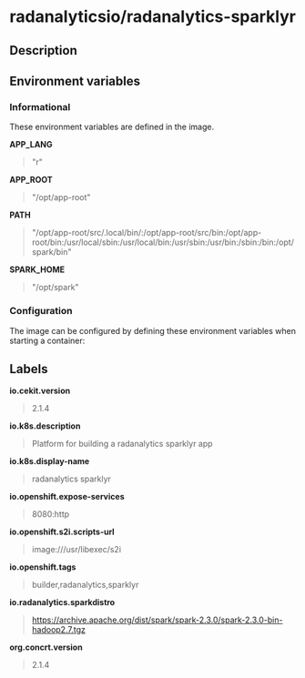# radanalyticsio/radanalytics-sparklyr

## Description




## Environment variables

### Informational

These environment variables are defined in the image.

__APP_LANG__
>"r"

__APP_ROOT__
>"/opt/app-root"

__PATH__
>"/opt/app-root/src/.local/bin/:/opt/app-root/src/bin:/opt/app-root/bin:/usr/local/sbin:/usr/local/bin:/usr/sbin:/usr/bin:/sbin:/bin:/opt/spark/bin"

__SPARK_HOME__
>"/opt/spark"


### Configuration

The image can be configured by defining these environment variables
when starting a container:



## Labels

__io.cekit.version__
> 2.1.4

__io.k8s.description__
> Platform for building a radanalytics sparklyr app

__io.k8s.display-name__
> radanalytics sparklyr

__io.openshift.expose-services__
> 8080:http

__io.openshift.s2i.scripts-url__
> image:///usr/libexec/s2i

__io.openshift.tags__
> builder,radanalytics,sparklyr

__io.radanalytics.sparkdistro__
> https://archive.apache.org/dist/spark/spark-2.3.0/spark-2.3.0-bin-hadoop2.7.tgz

__org.concrt.version__
> 2.1.4


